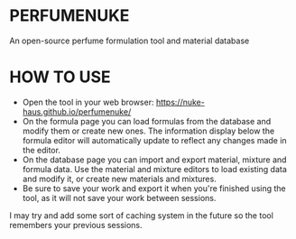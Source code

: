 # PERFUMENUKE
An open-source perfume formulation tool and material database

# HOW TO USE

- Open the tool in your web browser: https://nuke-haus.github.io/perfumenuke/
- On the formula page you can load formulas from the database and modify them or create new ones. The information display below the formula editor will automatically update to reflect any changes made in the editor.
- On the database page you can import and export material, mixture and formula data. Use the material and mixture editors to load existing data and modify it, or create new materials and mixtures.
- Be sure to save your work and export it when you're finished using the tool, as it will not save your work between sessions. 

I may try and add some sort of caching system in the future so the tool remembers your previous sessions.
